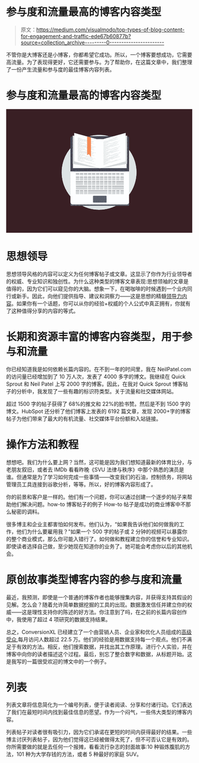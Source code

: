 # 参与度和流量最高的博客内容类型

> 原文：<https://medium.com/visualmodo/top-types-of-blog-content-for-engagement-and-traffic-ede67b60877b?source=collection_archive---------0----------------------->

不管你是大博客还是小博客，你都希望它成功。所以，一个博客要想成功，它需要高流量。为了表现得更好，它还需要参与。为了帮助你，在这篇文章中，我们整理了一份产生流量和参与度的最佳博客内容列表。

# 参与度和流量最高的博客内容类型

![](img/c96bc203cc3ab8896345f4edc624f22c.png)

# 思想领导

思想领导风格的内容可以定义为任何博客帖子或文章。这显示了你作为行业领导者的权威、专业知识和独创性。为什么这种类型的博客文章表现:思想领袖的文章是值得的，因为它们可以窥见你的大脑。想象一下，在喝咖啡的时候遇到一个业内同行或新手。因此，向他们提供指导、建议和洞察力——这是思想的精髓[领导力内容](https://visualmodo.com/how-to-find-your-blog-niche/)。如果你有一个话题，你可以从你的经验+权威的个人公式中真正拥有，你就有了这种值得分享的内容的等式。

# 长期和资源丰富的博客内容类型，用于参与和流量

你已经知道我是如何依赖长篇内容的。在不到一年的时间里，我在 NeilPatel.com 的访问量已经增加到了 10 万人次，发表了 4000 多字的博文。我继续在 Quick Sprout 和 Neil Patel 上写 2000 字的博客。因此，在我对 Quick Sprout 博客帖子的分析中，我发现了一些有趣的标识符类型。关于流量和社交媒体网站。

超过 1500 字的帖子获得了 68%的推文和 22%的脸书赞。然后是不到 1500 字的博文。HubSpot 还分析了他们博客上发表的 6192 篇文章，发现 2000+字的博客帖子为他们带来了最大的有机流量、社交媒体平台份额和入站链接。

# 操作方法和教程

想想吧。我们为什么要上网？当然，这可能是因为我们想知道最新的体育比分，与老朋友叙旧，或者去 IMDb 看看昨晚《SVU 法律与秩序》中那个熟悉的演员是谁。但通常是为了学习如何完成一些事情——改变我们的石油，控制债务，将网站管理员工具连接到谷歌分析，等等。所以，好的博客内容形成了。

你的前景和客户是一样的。他们有一个问题，你可以通过创建一个逐步的帖子来帮助他们解决问题。how-to 博客帖子的例子 How-to 帖子是成功的商业博客中不那么秘密的调料。

很多博主和企业主都害怕如何发布。他们认为，“如果我告诉他们如何做我的工作，他们为什么要雇用我？”如果一个 500 字的帖子或 2 分钟的视频可以暴露你的整个商业模式，那么你可能入错行了。如何做和教程建立你的信誉和专业知识。即使读者选择自己做，至少她现在知道你的业务了。她可能会考虑你以后的其他机会。

# 原创故事类型博客内容的参与度和流量

最近，我预测，即使是一个普通的博客作者也能够搜集内容，并获得支持其假设的见解。怎么会？随着允许简单数据挖掘的工具的出现。数据激发信任并建立你的权威——这是理性支持你的陈述的好方法。你注意到了吗，在之前的长篇内容创作中，我使用了超过 4 项研究的数据支持结果。

总之，ConversionXL 已经建立了一个由营销人员、企业家和优化人员组成的[高级受众](https://visualmodo.com/top-common-wordpress-blog-content-mistakes/),每月访问人数超过 22.5 万。他们的经验是用数据支持每一个观点。他们不满足于有效的方法。相反，他们搜索数据，并找出其工作原理。进行个人实验，并在博客中向你的读者描述这个过程。最后，别忘了整合数字和数据，从标题开始。这是我写的一篇很受欢迎的博文中的一个例子。

# 列表

列表文章将信息简化为一个编号列表，便于读者阅读、分享和付诸行动。它们表达了我们在最短时间内找到最佳信息的愿望。作为一个闷气，一些伟大类型的博客内容。

列表帖子对读者很有吸引力，因为它们承诺在更短的时间内获得最好的结果。一些博主讨厌列表帖子，因为他们觉得这已经被做得太死了，但不可否认它是有效的。你所需要做的就是去任何一个报摊，看看流行杂志的封面故事:10 种锻炼腹肌的方法，101 种为大学存钱的方法，或者 5 种最好的家庭 SUV。